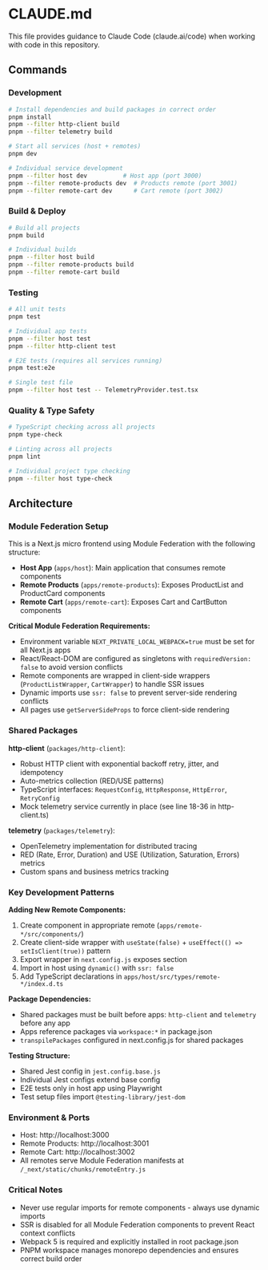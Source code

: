 # CLAUDE.md

This file provides guidance to Claude Code (claude.ai/code) when working with code in this repository.

## Commands

### Development
```bash
# Install dependencies and build packages in correct order
pnpm install
pnpm --filter http-client build
pnpm --filter telemetry build

# Start all services (host + remotes)
pnpm dev

# Individual service development
pnpm --filter host dev          # Host app (port 3000)
pnpm --filter remote-products dev  # Products remote (port 3001) 
pnpm --filter remote-cart dev      # Cart remote (port 3002)
```

### Build & Deploy
```bash
# Build all projects
pnpm build

# Individual builds
pnpm --filter host build
pnpm --filter remote-products build
pnpm --filter remote-cart build
```

### Testing
```bash
# All unit tests
pnpm test

# Individual app tests
pnpm --filter host test
pnpm --filter http-client test

# E2E tests (requires all services running)
pnpm test:e2e

# Single test file
pnpm --filter host test -- TelemetryProvider.test.tsx
```

### Quality & Type Safety
```bash
# TypeScript checking across all projects
pnpm type-check

# Linting across all projects  
pnpm lint

# Individual project type checking
pnpm --filter host type-check
```

## Architecture

### Module Federation Setup
This is a Next.js micro frontend using Module Federation with the following structure:

- **Host App** (`apps/host`): Main application that consumes remote components
- **Remote Products** (`apps/remote-products`): Exposes ProductList and ProductCard components
- **Remote Cart** (`apps/remote-cart`): Exposes Cart and CartButton components

**Critical Module Federation Requirements:**
- Environment variable `NEXT_PRIVATE_LOCAL_WEBPACK=true` must be set for all Next.js apps
- React/React-DOM are configured as singletons with `requiredVersion: false` to avoid version conflicts
- Remote components are wrapped in client-side wrappers (`ProductListWrapper`, `CartWrapper`) to handle SSR issues
- Dynamic imports use `ssr: false` to prevent server-side rendering conflicts
- All pages use `getServerSideProps` to force client-side rendering

### Shared Packages

**http-client** (`packages/http-client`):
- Robust HTTP client with exponential backoff retry, jitter, and idempotency
- Auto-metrics collection (RED/USE patterns)
- TypeScript interfaces: `RequestConfig`, `HttpResponse`, `HttpError`, `RetryConfig`
- Mock telemetry service currently in place (see line 18-36 in http-client.ts)

**telemetry** (`packages/telemetry`):
- OpenTelemetry implementation for distributed tracing
- RED (Rate, Error, Duration) and USE (Utilization, Saturation, Errors) metrics
- Custom spans and business metrics tracking

### Key Development Patterns

**Adding New Remote Components:**
1. Create component in appropriate remote (`apps/remote-*/src/components/`)
2. Create client-side wrapper with `useState(false)` + `useEffect(() => setIsClient(true))` pattern
3. Export wrapper in `next.config.js` exposes section
4. Import in host using `dynamic()` with `ssr: false`
5. Add TypeScript declarations in `apps/host/src/types/remote-*/index.d.ts`

**Package Dependencies:**
- Shared packages must be built before apps: `http-client` and `telemetry` before any app
- Apps reference packages via `workspace:*` in package.json
- `transpilePackages` configured in next.config.js for shared packages

**Testing Structure:**
- Shared Jest config in `jest.config.base.js`
- Individual Jest configs extend base config
- E2E tests only in host app using Playwright
- Test setup files import `@testing-library/jest-dom`

### Environment & Ports
- Host: http://localhost:3000
- Remote Products: http://localhost:3001  
- Remote Cart: http://localhost:3002
- All remotes serve Module Federation manifests at `/_next/static/chunks/remoteEntry.js`

### Critical Notes
- Never use regular imports for remote components - always use dynamic imports
- SSR is disabled for all Module Federation components to prevent React context conflicts
- Webpack 5 is required and explicitly installed in root package.json
- PNPM workspace manages monorepo dependencies and ensures correct build order